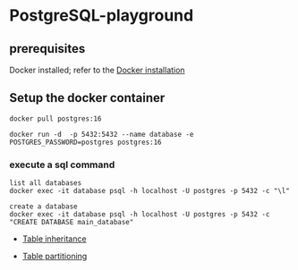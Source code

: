 # PostgreSQL-playground

## prerequisites
Docker installed; refer to the [Docker installation](https://docs.docker.com/engine/install/) 

## Setup the docker container

```
docker pull postgres:16

docker run -d  -p 5432:5432 --name database -e POSTGRES_PASSWORD=postgres postgres:16
```

### execute a sql command

```
list all databases
docker exec -it database psql -h localhost -U postgres -p 5432 -c "\l"

create a database
docker exec -it database psql -h localhost -U postgres -p 5432 -c "CREATE DATABASE main_database"
```

*  [Table inheritance](https://docs.docker.com/engine/install/) 

*  [Table partitioning](https://docs.docker.com/engine/install/) 
